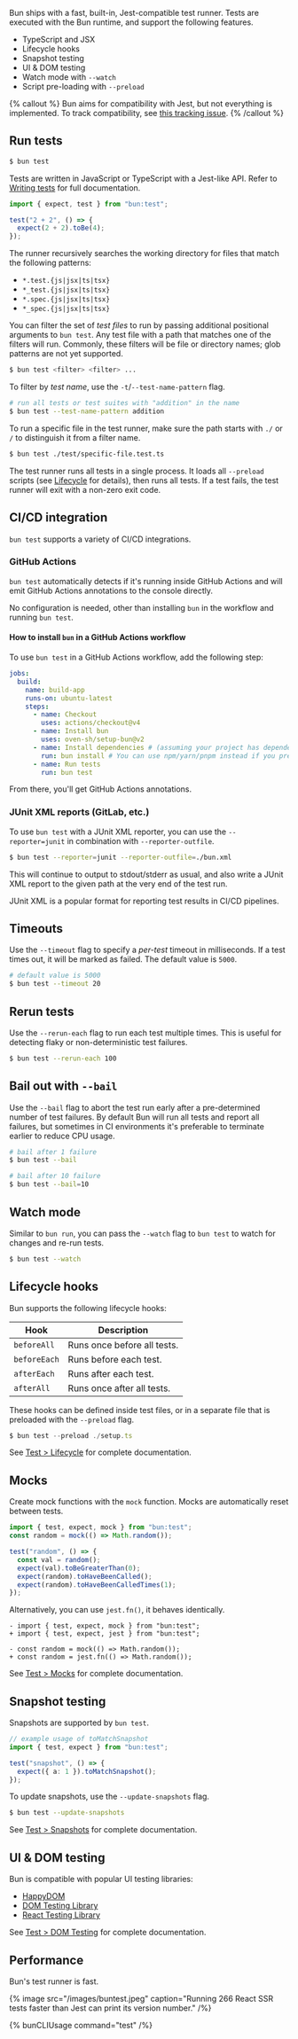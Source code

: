 <!-- Downloaded from https://bun.sh/docs/cli/test on 2025-06-17 -->
<!-- Include this file in context when writing tests. -->

Bun ships with a fast, built-in, Jest-compatible test runner. Tests are executed with the Bun runtime, and support the following features.

- TypeScript and JSX
- Lifecycle hooks
- Snapshot testing
- UI & DOM testing
- Watch mode with `--watch`
- Script pre-loading with `--preload`

{% callout %}
Bun aims for compatibility with Jest, but not everything is implemented. To track compatibility, see [this tracking issue](https://github.com/oven-sh/bun/issues/1825).
{% /callout %}

## Run tests

```bash
$ bun test
```

Tests are written in JavaScript or TypeScript with a Jest-like API. Refer to [Writing tests](https://bun.sh/docs/test/writing) for full documentation.

```ts#math.test.ts
import { expect, test } from "bun:test";

test("2 + 2", () => {
  expect(2 + 2).toBe(4);
});
```

The runner recursively searches the working directory for files that match the following patterns:

- `*.test.{js|jsx|ts|tsx}`
- `*_test.{js|jsx|ts|tsx}`
- `*.spec.{js|jsx|ts|tsx}`
- `*_spec.{js|jsx|ts|tsx}`

You can filter the set of _test files_ to run by passing additional positional arguments to `bun test`. Any test file with a path that matches one of the filters will run. Commonly, these filters will be file or directory names; glob patterns are not yet supported.

```bash
$ bun test <filter> <filter> ...
```

To filter by _test name_, use the `-t`/`--test-name-pattern` flag.

```sh
# run all tests or test suites with "addition" in the name
$ bun test --test-name-pattern addition
```

To run a specific file in the test runner, make sure the path starts with `./` or `/` to distinguish it from a filter name.

```bash
$ bun test ./test/specific-file.test.ts
```

The test runner runs all tests in a single process. It loads all `--preload` scripts (see [Lifecycle](https://bun.sh/docs/test/lifecycle) for details), then runs all tests. If a test fails, the test runner will exit with a non-zero exit code.

## CI/CD integration

`bun test` supports a variety of CI/CD integrations.

### GitHub Actions

`bun test` automatically detects if it's running inside GitHub Actions and will emit GitHub Actions annotations to the console directly.

No configuration is needed, other than installing `bun` in the workflow and running `bun test`.

#### How to install `bun` in a GitHub Actions workflow

To use `bun test` in a GitHub Actions workflow, add the following step:

```yaml
jobs:
  build:
    name: build-app
    runs-on: ubuntu-latest
    steps:
      - name: Checkout
        uses: actions/checkout@v4
      - name: Install bun
        uses: oven-sh/setup-bun@v2
      - name: Install dependencies # (assuming your project has dependencies)
        run: bun install # You can use npm/yarn/pnpm instead if you prefer
      - name: Run tests
        run: bun test
```

From there, you'll get GitHub Actions annotations.

### JUnit XML reports (GitLab, etc.)

To use `bun test` with a JUnit XML reporter, you can use the `--reporter=junit` in combination with `--reporter-outfile`.

```sh
$ bun test --reporter=junit --reporter-outfile=./bun.xml
```

This will continue to output to stdout/stderr as usual, and also write a JUnit
XML report to the given path at the very end of the test run.

JUnit XML is a popular format for reporting test results in CI/CD pipelines.

## Timeouts

Use the `--timeout` flag to specify a _per-test_ timeout in milliseconds. If a test times out, it will be marked as failed. The default value is `5000`.

```bash
# default value is 5000
$ bun test --timeout 20
```

## Rerun tests

Use the `--rerun-each` flag to run each test multiple times. This is useful for detecting flaky or non-deterministic test failures.

```sh
$ bun test --rerun-each 100
```

## Bail out with `--bail`

Use the `--bail` flag to abort the test run early after a pre-determined number of test failures. By default Bun will run all tests and report all failures, but sometimes in CI environments it's preferable to terminate earlier to reduce CPU usage.

```sh
# bail after 1 failure
$ bun test --bail

# bail after 10 failure
$ bun test --bail=10
```

## Watch mode

Similar to `bun run`, you can pass the `--watch` flag to `bun test` to watch for changes and re-run tests.

```bash
$ bun test --watch
```

## Lifecycle hooks

Bun supports the following lifecycle hooks:

| Hook         | Description                 |
| ------------ | --------------------------- |
| `beforeAll`  | Runs once before all tests. |
| `beforeEach` | Runs before each test.      |
| `afterEach`  | Runs after each test.       |
| `afterAll`   | Runs once after all tests.  |

These hooks can be defined inside test files, or in a separate file that is preloaded with the `--preload` flag.

```ts
$ bun test --preload ./setup.ts
```

See [Test > Lifecycle](https://bun.sh/docs/test/lifecycle) for complete documentation.

## Mocks

Create mock functions with the `mock` function. Mocks are automatically reset between tests.

```ts
import { test, expect, mock } from "bun:test";
const random = mock(() => Math.random());

test("random", () => {
  const val = random();
  expect(val).toBeGreaterThan(0);
  expect(random).toHaveBeenCalled();
  expect(random).toHaveBeenCalledTimes(1);
});
```

Alternatively, you can use `jest.fn()`, it behaves identically.

```ts-diff
- import { test, expect, mock } from "bun:test";
+ import { test, expect, jest } from "bun:test";

- const random = mock(() => Math.random());
+ const random = jest.fn(() => Math.random());
```

See [Test > Mocks](https://bun.sh/docs/test/mocks) for complete documentation.

## Snapshot testing

Snapshots are supported by `bun test`.

```ts
// example usage of toMatchSnapshot
import { test, expect } from "bun:test";

test("snapshot", () => {
  expect({ a: 1 }).toMatchSnapshot();
});
```

To update snapshots, use the `--update-snapshots` flag.

```sh
$ bun test --update-snapshots
```

See [Test > Snapshots](https://bun.sh/docs/test/snapshots) for complete documentation.

## UI & DOM testing

Bun is compatible with popular UI testing libraries:

- [HappyDOM](https://github.com/capricorn86/happy-dom)
- [DOM Testing Library](https://testing-library.com/docs/dom-testing-library/intro/)
- [React Testing Library](https://testing-library.com/docs/react-testing-library/intro)

See [Test > DOM Testing](https://bun.sh/docs/test/dom) for complete documentation.

## Performance

Bun's test runner is fast.

{% image src="/images/buntest.jpeg" caption="Running 266 React SSR tests faster than Jest can print its version number." /%}

<!--
Consider the following directory structure:

```
.
├── a.test.ts
├── b.test.ts
├── c.test.ts
└── foo
    ├── a.test.ts
    └── b.test.ts
```

To run both `a.test.ts` files:

```
$ bun test a
```

To run all tests in the `foo` directory:

```
$ bun test foo
```

Any test file in the directory with an _absolute path_ that contains one of the targets will run. Glob patterns are not yet supported. -->

{% bunCLIUsage command="test" /%}
